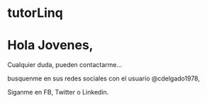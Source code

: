 # tutorLinq

# Hola Jovenes, 

Cualquier duda, pueden contactarme... 

busquenme en sus redes sociales con el usuario @cdelgado1978, 

Siganme en FB, Twitter o Linkedin.


